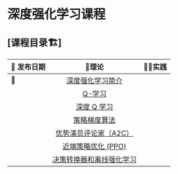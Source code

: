 # 深度强化学习课程

## [课程目录🏗️]

| 📆 发布日期 |                     📘理论                     | 👩‍💻实践 |
| :--------- | :-------------------------------------------: | :---- |
| 🥳          | [深度强化学习简介](deep-rl-class/chapter1.md) |       |
|            |      [Q-学习](deep-rl-class/chapter2.md)      |       |
|            |                [深度 Q 学习]()                |       |
|            |               [策略梯度算法]()                |       |
|            |           [优势演员评论家（A2C）]()           |       |
|            |            [近端策略优化 (PPO)]()             |       |
|            |         [决策转换器和离线强化学习]()          |       |

